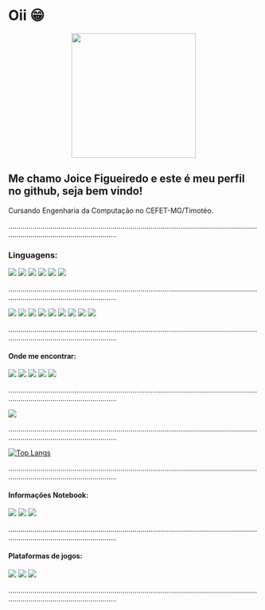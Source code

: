# Oii :grin:
<p align="center">
  <img src="https://images.vexels.com/media/users/3/210592/isolated/preview/95bb2152c21b8f1b31c264eb2aa982ed-bem-vindo-letras-cursivas.png" width="250px" height="250px" />
</p>

<h2> Me chamo Joice Figueiredo e este é meu perfil no github, seja bem vindo! </h2>

<p> Cursando Engenharia da Computação no CEFET-MG/Timotéo.
<p> ..................................................................................................................................................................................</p>

<p>
<h3> Linguagens: </h3>
</p>
 
[<img src="https://img.shields.io/badge/Java-ED8B00?style=for-the-badge&logo=java&logoColor=white" />]() [<img src="https://img.shields.io/badge/C-00599C?style=for-the-badge&logo=c&logoColor=white" />]() [<img src = "https://img.shields.io/badge/HTML5-E34F26?style=for-the-badge&logo=html5&logoColor=white">]() [<img src = "https://img.shields.io/badge/CSS3-1572B6?style=for-the-badge&logo=css3&logoColor=white">]() [<img src = "https://img.shields.io/badge/JavaScript-F7DF1E?style=for-the-badge&logo=javascript&logoColor=black">]() [<img src = "https://img.shields.io/badge/Markdown-000000?style=for-the-badge&logo=markdown&logoColor=white">]() 

<p> ..................................................................................................................................................................................</p> 

[<img src = "https://img.shields.io/badge/-selenium-%43B02A?style=for-the-badge&logo=selenium&logoColor=white">]() [<img src = "https://img.shields.io/badge/LaTeX-47A141?style=for-the-badge&logo=LaTeX&logoColor=white">]() [<img src = "https://img.shields.io/badge/Visual_Studio_Code-0078D4?style=for-the-badge&logo=visual%20studio%20code&logoColor=white">]() [<img src = "https://img.shields.io/badge/Arduino_IDE-00979D?style=for-the-badge&logo=arduino&logoColor=white">]()  [<img src = "https://img.shields.io/badge/Notepad++-90E59A.svg?style=for-the-badge&logo=notepad%2B%2B&logoColor=black">]() [<img src = "https://img.shields.io/badge/Overleaf-47A141?style=for-the-badge&logo=Overleaf&logoColor=white">]() [<img src = "https://img.shields.io/badge/MySQL-00000F?style=for-the-badge&logo=mysql&logoColor=white">]() [<img src = "https://img.shields.io/badge/gimp-5C5543?style=for-the-badge&logo=gimp&logoColor=white">]() [<img src = "https://img.shields.io/badge/Maven-C71A36?style=for-the-badge&logo=Apache%20Maven&logoColor=white">]() 

 <p> ..................................................................................................................................................................................</p>
  
<h4>Onde me encontrar: </h4>
</p>

[<img src="https://img.shields.io/badge/twitter-%231DA1F2.svg?&style=for-the-badge&logo=twitter&logoColor=white" />](https://twitter.com/JoyFigueired) [<img src="https://img.shields.io/badge/linkedin-%230077B5.svg?&style=for-the-badge&logo=linkedin&logoColor=white" />](https://www.linkedin.com/in/joice-barros-de-figueiredo-081728214/) [<img src = "https://img.shields.io/badge/instagram-%23E4405F.svg?&style=for-the-badge&logo=instagram&logoColor=white">](https://www.instagram.com/joyfigueired/) [<img src = "https://img.shields.io/badge/facebook-%231877F2.svg?&style=for-the-badge&logo=facebook&logoColor=white">](https://www.facebook.com/JoyFigueired/)
<img src = "https://img.shields.io/badge/joicebfigueiredo@gmail.com-D14836?style=for-the-badge&logo=gmail&logoColor=white">

<p> ..................................................................................................................................................................................</p> 

<a href="https://github.com/JoyFigueiredo">
  <img align="center" src="https://github-readme-stats.vercel.app/api?username=JoyFigueiredo&theme=jolly&show_icons=true" />
</a>

<p> ..................................................................................................................................................................................</p>

[![Top Langs](https://github-readme-stats.vercel.app/api/top-langs/?username=JoyFigueiredo&layout=compact)](https://github.com/JoyFigueiredo)

<p> ..................................................................................................................................................................................</p>

<p>
<h4> Informações Notebook: </h4>
</p>
 
[<img src="https://img.shields.io/badge/NVIDIA-MX110-76B900?style=for-the-badge&logo=nvidia&logoColor=white" />]()  [<img src="https://img.shields.io/badge/Intel-Core_i5_8th-0071C5?style=for-the-badge&logo=intel&logoColor=white" />]()  [<img src="https://img.shields.io/badge/Windows-11_Home_SL-0078D6?style=for-the-badge&logo=windows&logoColor=white" />]()

<p> ..................................................................................................................................................................................</p>

<p>
<h4>Plataformas de jogos: </h4>
</p>

[<img src="https://img.shields.io/badge/Steam-000000?style=for-the-badge&logo=steam&logoColor=white" />](https://steamcommunity.com/id/JoyFigueiredo) [<img src="https://img.shields.io/badge/Xbox-107C10?style=for-the-badge&logo=xbox&logoColor=white" />](https://account.xbox.com/pt-BR/Profile?xr=mebarnav) [<img src="https://img.shields.io/badge/Twitch-9146FF?style=for-the-badge&logo=twitch&logoColor=white" />](https://www.twitch.tv/digdigj0y)

<p> ..................................................................................................................................................................................</p>
